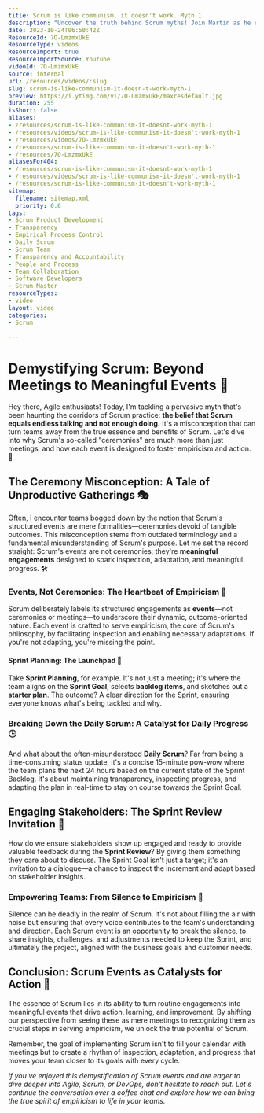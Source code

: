 ```yaml
---
title: Scrum is like communism, it doesn't work. Myth 1.
description: "Uncover the truth behind Scrum myths! Join Martin as he reveals the real purpose of Scrum events and why they matter in agile. \U0001F3A5\U0001F680 #Scrum #Agile"
date: 2023-10-24T06:50:42Z
ResourceId: 7O-LmzmxUkE
ResourceType: videos
ResourceImport: true
ResourceImportSource: Youtube
videoId: 7O-LmzmxUkE
source: internal
url: /resources/videos/:slug
slug: scrum-is-like-communism-it-doesn-t-work-myth-1
preview: https://i.ytimg.com/vi/7O-LmzmxUkE/maxresdefault.jpg
duration: 255
isShort: false
aliases:
- /resources/scrum-is-like-communism-it-doesnt-work-myth-1
- /resources/videos/scrum-is-like-communism-it-doesn't-work-myth-1
- /resources/videos/7O-LmzmxUkE
- /resources/scrum-is-like-communism-it-doesn't-work-myth-1
- /resources/7O-LmzmxUkE
aliasesFor404:
- /resources/scrum-is-like-communism-it-doesnt-work-myth-1
- /resources/videos/scrum-is-like-communism-it-doesn't-work-myth-1
- /resources/scrum-is-like-communism-it-doesn't-work-myth-1
sitemap:
  filename: sitemap.xml
  priority: 0.6
tags:
- Scrum Product Development
- Transparency
- Empirical Process Control
- Daily Scrum
- Scrum Team
- Transparency and Accountability
- People and Process
- Team Collaboration
- Software Developers
- Scrum Master
resourceTypes:
- video
layout: video
categories:
- Scrum

---
```

# Demystifying Scrum: Beyond Meetings to Meaningful Events 🚀

Hey there, Agile enthusiasts! Today, I'm tackling a pervasive myth that's been haunting the corridors of Scrum practice: **the belief that Scrum equals endless talking and not enough doing.** It's a misconception that can turn teams away from the true essence and benefits of Scrum. Let's dive into why Scrum's so-called "ceremonies" are much more than just meetings, and how each event is designed to foster empiricism and action. 🌟

## The Ceremony Misconception: A Tale of Unproductive Gatherings 🎭

Often, I encounter teams bogged down by the notion that Scrum's structured events are mere formalities—ceremonies devoid of tangible outcomes. This misconception stems from outdated terminology and a fundamental misunderstanding of Scrum's purpose. Let me set the record straight: Scrum's events are not ceremonies; they're **meaningful engagements** designed to spark inspection, adaptation, and meaningful progress. 🛠️

### Events, Not Ceremonies: The Heartbeat of Empiricism 💓

Scrum deliberately labels its structured engagements as **events**—not ceremonies or meetings—to underscore their dynamic, outcome-oriented nature. Each event is crafted to serve empiricism, the core of Scrum's philosophy, by facilitating inspection and enabling necessary adaptations. If you're not adapting, you're missing the point.

#### Sprint Planning: The Launchpad 🚀

Take **Sprint Planning**, for example. It's not just a meeting; it's where the team aligns on the **Sprint Goal**, selects **backlog items**, and sketches out a **starter plan**. The outcome? A clear direction for the Sprint, ensuring everyone knows what's being tackled and why.

### Breaking Down the Daily Scrum: A Catalyst for Daily Progress 🕒

And what about the often-misunderstood **Daily Scrum**? Far from being a time-consuming status update, it's a concise 15-minute pow-wow where the team plans the next 24 hours based on the current state of the Sprint Backlog. It's about maintaining transparency, inspecting progress, and adapting the plan in real-time to stay on course towards the Sprint Goal.

## Engaging Stakeholders: The Sprint Review Invitation 💌

How do we ensure stakeholders show up engaged and ready to provide valuable feedback during the **Sprint Review**? By giving them something they care about to discuss. The Sprint Goal isn't just a target; it's an invitation to a dialogue—a chance to inspect the increment and adapt based on stakeholder insights.

### Empowering Teams: From Silence to Empiricism 🚣

Silence can be deadly in the realm of Scrum. It's not about filling the air with noise but ensuring that every voice contributes to the team's understanding and direction. Each Scrum event is an opportunity to break the silence, to share insights, challenges, and adjustments needed to keep the Sprint, and ultimately the project, aligned with the business goals and customer needs.

## Conclusion: Scrum Events as Catalysts for Action 🌈

The essence of Scrum lies in its ability to turn routine engagements into meaningful events that drive action, learning, and improvement. By shifting our perspective from seeing these as mere meetings to recognizing them as crucial steps in serving empiricism, we unlock the true potential of Scrum.

Remember, the goal of implementing Scrum isn't to fill your calendar with meetings but to create a rhythm of inspection, adaptation, and progress that moves your team closer to its goals with every cycle.

_If you've enjoyed this demystification of Scrum events and are eager to dive deeper into Agile, Scrum, or DevOps, don't hesitate to reach out. Let's continue the conversation over a coffee chat and explore how we can bring the true spirit of empiricism to life in your teams._
